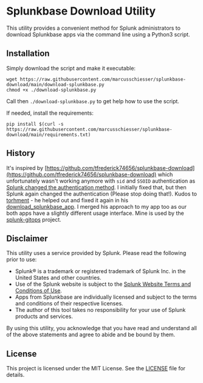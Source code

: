 # Splunkbase Download Utility

This utility provides a convenient method for Splunk administrators to download Splunkbase apps via the command line using a Python3 script. 

## Installation

Simply download the script and make it executable:
```
wget https://raw.githubusercontent.com/marcusschiesser/splunkbase-download/main/download-splunkbase.py
chmod +x ./download-splunkbase.py
```

Call then `./download-splunkbase.py` to get help how to use the script.

If needed, install the requirements:
```
pip install $(curl -s https://raw.githubusercontent.com/marcusschiesser/splunkbase-download/main/requirements.txt)
```

## History 

It's inspired by [https://github.com/tfrederick74656/splunkbase-download](https://github.com/tfrederick74656/splunkbase-download)
which unfortunately wasn't working anymore with `sid` and `SSOID` authentication as [Splunk changed the authentication method](https://github.com/tfrederick74656/splunkbase-download/issues/1). 
I initially fixed that, but then Splunk again changed the authentication (Please stop doing that!).
Kudos to [torhment](https://github.com/Tohrment) - he helped out and fixed it again in his [download_splunkbase_app](https://github.com/Tohrment/download_splunkbase_app). I merged his approach to my app too as our both apps have a slightly different usage interface. Mine is used by the [splunk-gitops](https://github.com/marcusschiesser/splunk-gitops) project.

## Disclaimer

This utility uses a service provided by Splunk. Please read the following prior to use:

 - Splunk® is a trademark or registered trademark of Splunk Inc. in the United States and other countries.
 - Use of the Splunk website is subject to the [Splunk Website Terms and Conditions of Use](https://www.splunk.com/view/SP-CAAAAAH).
 - Apps from Splunkbase are individually licensed and subject to the terms and conditions of their respective licenses.
 - The author of this tool takes no responsibility for your use of Splunk products and services.
 
By using this utility, you acknowledge that you have read and understand all of the above statements and agree to abide and be bound by them.

## License

This project is licensed under the MIT License. See the [LICENSE](LICENSE) file for details.